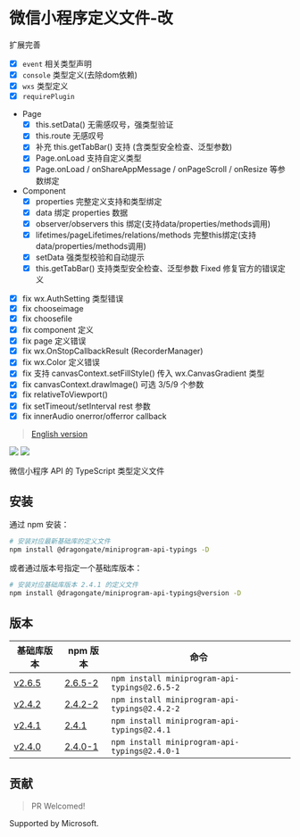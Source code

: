 # 微信小程序定义文件-改

扩展完善

* [x] `event` 相关类型声明
* [x] `console` 类型定义(去除dom依赖)
* [x] `wxs` 类型定义 
* [x] `requirePlugin`
* Page
    * [x] this.setData() 无需感叹号，强类型验证
    * [x] this.route 无感叹号
    * [x] 补充 this.getTabBar() 支持 (含类型安全检查、泛型参数)
    * [x] Page.onLoad 支持自定义类型
    * [x] Page.onLoad / onShareAppMessage / onPageScroll / onResize 等参数绑定
* Component
    * [x] properties 完整定义支持和类型绑定
    * [x] data 绑定 properties 数据
    * [x] observer/observers this 绑定(支持data/properties/methods调用)
    * [x] lifetimes/pageLifetimes/relations/methods 完整this绑定(支持data/properties/methods调用)
    * [x] setData 强类型校验和自动提示
    * [x] this.getTabBar() 支持类型安全检查、泛型参数
Fixed 修复官方的错误定义
* [x] fix wx.AuthSetting 类型错误
* [x] fix chooseimage
* [x] fix choosefile
* [x] fix component 定义
* [x] fix page 定义错误
* [x] fix wx.OnStopCallbackResult (RecorderManager)
* [x] fix wx.Color 定义错误
* [x] fix 支持 canvasContext.setFillStyle() 传入 wx.CanvasGradient 类型
* [x] fix canvasContext.drawImage() 可选 3/5/9 个参数
* [x] fix relativeToViewport()
* [x] fix setTimeout/setInterval rest 参数
* [x] fix innerAudio onerror/offerror callback

> [English version](./README-en.md)

[![](https://img.shields.io/npm/v/@dragongate/miniprogram-api-typings.svg?style=flat)](https://www.npmjs.com/package/miniprogram-api-typings)
[![](https://img.shields.io/github/license/wechat-miniprogram/api-typings.svg)](https://github.com/wechat-miniprogram/miniprogram-api-typings)

微信小程序 API 的 TypeScript 类型定义文件

## 安装

通过 npm 安装：
```bash
# 安装对应最新基础库的定义文件
npm install @dragongate/miniprogram-api-typings -D
```

或者通过版本号指定一个基础库版本：
```bash
# 安装对应基础库版本 2.4.1 的定义文件
npm install @dragongate/miniprogram-api-typings@version -D
```


## 版本

基础库版本|npm 版本|命令
-|-|-
[v2.6.5](https://developers.weixin.qq.com/miniprogram/dev/framework/release.html#v265-20190402) | [2.6.5-2](https://www.npmjs.com/package/miniprogram-api-typings/v/2.6.5-2) | `npm install miniprogram-api-typings@2.6.5-2`
[v2.4.2](https://developers.weixin.qq.com/miniprogram/dev/framework/release.html#v242-20181204)|[2.4.2-2](https://www.npmjs.com/package/miniprogram-api-typings/v/2.4.2-2)|`npm install miniprogram-api-typings@2.4.2-2`
[v2.4.1](https://developers.weixin.qq.com/miniprogram/dev/framework/release.html#v241-20181121)|[2.4.1](https://www.npmjs.com/package/miniprogram-api-typings/v/2.4.1)|`npm install miniprogram-api-typings@2.4.1`
[v2.4.0](https://developers.weixin.qq.com/miniprogram/dev/framework/release.html#v240-20181105)|[2.4.0-1](https://www.npmjs.com/package/miniprogram-api-typings/v/2.4.0-1)|`npm install miniprogram-api-typings@2.4.0-1`


## 贡献

> PR Welcomed!

Supported by Microsoft.
